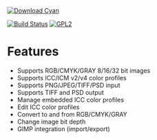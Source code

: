 [![Download Cyan](https://a.fsdn.com/con/app/sf-download-button)](https://sourceforge.net/projects/prepress/files/latest/download)

[![Build Status](https://travis-ci.org/rodlie/cyan.svg?branch=master)](https://travis-ci.org/rodlie/cyan)
[![GPL2](https://img.shields.io/github/license/rodlie/cyan.svg)](https://www.gnu.org/licenses/old-licenses/gpl-2.0.en.html)

# Features

* Supports RGB/CMYK/GRAY 8/16/32 bit images
* Supports ICC/ICM v2/v4 color profiles
* Supports PNG/JPEG/TIFF/PSD input
* Supports TIFF and PSD output
* Manage embedded ICC color profiles
* Edit ICC color profiles
* Convert to and from RGB/CMYK/GRAY
* Change image bit depth
* GIMP integration (import/export)
